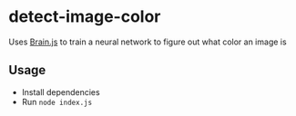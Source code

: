 # detect-image-color
Uses [Brain.js](https://brain.js.org/) to train a neural network to figure out what color an image is

## Usage
- Install dependencies
- Run `node index.js`

